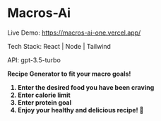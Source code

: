 # Macros-Ai
Live Demo: https://macros-ai-one.vercel.app/

Tech Stack: React | Node | Tailwind

API: gpt-3.5-turbo 


<b>Recipe Generator to fit your macro goals! <b>

1. Enter the desired food you have been craving
2. Enter calorie limit
3. Enter protein goal
4. Enjoy your healthy and delicious recipe! 🍕
